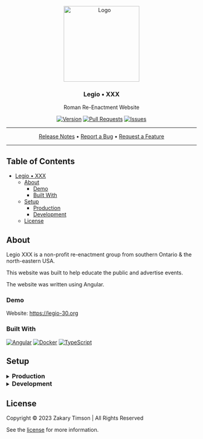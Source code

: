<!-- Header -->
<div id="top" align="center">
  <br />

  <!-- Logo -->
  <img src="./src/assets/img/eagle.png" alt="Logo" width="200" height="200">

  <!-- Title -->
  ### Legio • XXX

  <!-- Description -->
  Roman Re-Enactment Website

  <!-- Repo badges -->
  [![Version](https://img.shields.io/badge/dynamic/json.svg?label=Version&style=for-the-badge&url=https://git.zakscode.com/api/v1/repos/ztimson/legio-30/tags&query=$[0].name)](https://git.zakscode.com/ztimson/legio-30/tags)
  [![Pull Requests](https://img.shields.io/badge/dynamic/json.svg?label=Pull%20Requests&style=for-the-badge&url=https://git.zakscode.com/api/v1/repos/ztimson/legio-30&query=open_pr_counter)](https://git.zakscode.com/ztimson/legio-30/pulls)
  [![Issues](https://img.shields.io/badge/dynamic/json.svg?label=Issues&style=for-the-badge&url=https://git.zakscode.com/api/v1/repos/ztimson/legio-30&query=open_issues_count)](https://git.zakscode.com/ztimson/legio-30/issues)

  <!-- Links -->

  ---
  <div>
    <a href="https://git.zakscode.com/ztimson/legio-30/releases" target="_blank">Release Notes</a>
    • <a href="https://git.zakscode.com/ztimson/legio-30/issues/new?template=.github%2fissue_template%2fbug.md" target="_blank">Report a Bug</a>
    • <a href="https://git.zakscode.com/ztimson/legio-30/issues/new?template=.github%2fissue_template%2fenhancement.md" target="_blank">Request a Feature</a>
  </div>

  ---
</div>

## Table of Contents
- [Legio • XXX](#top)
	- [About](#about)
        - [Demo](#demo)
		- [Built With](#built-with)
	- [Setup](#setup)
        - [Production](#production)
		- [Development](#development)
	- [License](#license)

## About

Legio XXX is a non-profit re-enactment group from southern Ontario & the north-eastern USA.

This website was built to help educate the public and advertise events.

The website was written using Angular.

### Demo

Website: https://legio-30.org

### Built With
[![Angular](https://img.shields.io/badge/Angular-DD0031?style=for-the-badge&logo=angular)](https://angular.io/)
[![Docker](https://img.shields.io/badge/Docker-384d54?style=for-the-badge&logo=docker)](https://docker.com/)
[![TypeScript](https://img.shields.io/badge/TypeScript-3178C6?style=for-the-badge&logo=typescript&logoColor=white)](https://typescriptlang.org/)

## Setup

<details>
<summary>
  <h3 id="production" style="display: inline">
    Production
  </h3>
</summary>

#### Prerequisites
- [Docker](https://docs.docker.com/install/)

#### Instructions
1. Run the docker image: `docker run -p 80:80 git.zakscode.com/ztimson/template:latest`
2. Open [http://localhost](http://localhost)
</details>

<details>
<summary>
  <h3 id="development" style="display: inline">
    Development
  </h3>
</summary>

#### Prerequisites
- [Node.js](https://nodejs.org/en/download)

#### Instructions
1. Install the dependencies: `npm install`
2. Start the Angular server: `npm run start`
3. Open [http://localhost:4200](http://localhost:4200)

</details>

## License
Copyright © 2023 Zakary Timson | All Rights Reserved

See the [license](./LICENSE) for more information.
